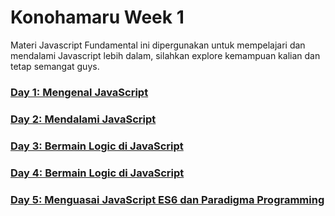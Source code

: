# Konohamaru Week 1

Materi Javascript Fundamental ini dipergunakan untuk mempelajari dan mendalami Javascript lebih dalam, silahkan explore kemampuan kalian dan tetap semangat guys.

### [Day 1: Mengenal JavaScript](./README-WEEK-2.md)
### [Day 2: Mendalami JavaScript](./README-WEEK-3.md)
### [Day 3: Bermain Logic di JavaScript](./README-WEEK-4.md)
### [Day 4: Bermain Logic di JavaScript](./README-WEEK-5.md)
### [Day 5: Menguasai JavaScript ES6 dan Paradigma Programming](./README-WEEK-6.md)
